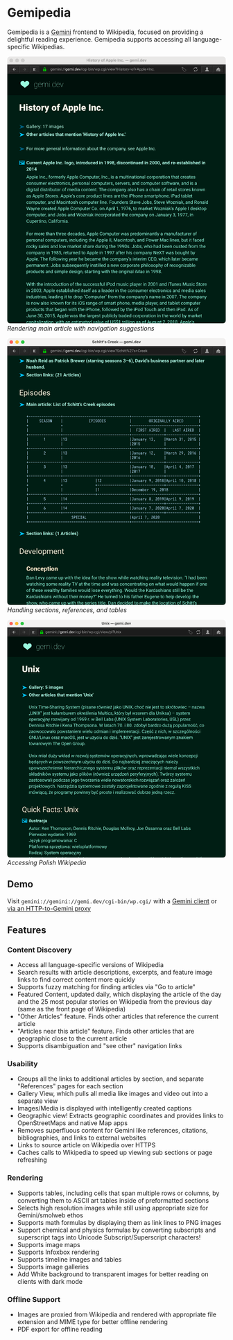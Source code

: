 # Gemipedia
Gemipedia  is a [Gemini](https://en.wikipedia.org/wiki/Gemini_(protocol)) frontend to Wikipedia, focused on providing a delightful reading experience. Gemipedia supports accessing all language-specific Wikipedias.

![Gemipedia in Lagrange](imgs/history-of-apple.png)
*Rendering main article with navigation suggestions*

![tables and sections](imgs/gemipedia-with-tables.png)
*Handling sections, references, and tables*

![tables and sections](imgs/polish-wikipedia.png)
*Accessing Polish Wikipedia*

## Demo 
Visit `gemini://gemini://gemi.dev/cgi-bin/wp.cgi/` with a [Gemini client](https://github.com/kr1sp1n/awesome-gemini) or [via an HTTP-to-Gemini proxy](https://portal.mozz.us/gemini/gemi.dev/cgi-bin/wp.cgi/)

## Features

### Content Discovery
* Access all language-specific versions of Wikipedia
* Search results with article descriptions, excerpts, and feature image links to find correct content more quickly
* Supports fuzzy matching for finding articles via "Go to article"
* Featured Content, updated daily, which displaying the article of the day and the 25 most popular stories on Wikipedia from the previous day (same as the front page of Wikipedia)
* "Other Articles" feature. Finds other articles that reference the current article
* "Articles near this article" feature. Finds other articles that are geographic close to the current article
* Supports disambiguation and "see other" navigation links 

### Usability

* Groups all the links to additional articles by section, and separate "References" pages for each section
* Gallery View, which pulls all media like images and video out into a separate view
* Images/Media is displayed with intelligently created captions
* Geographic view! Extracts geographic coordinates and provides links to OpenStreetMaps and native Map apps
* Removes superfluous content for Gemini like references, citations, bibliographies, and links to external websites
* Links to source article on Wikipedia over HTTPS
* Caches calls to Wikipedia to speed up viewing sub sections or page refreshing

### Rendering 
* Supports tables, including cells that span multiple rows or columns, by converting them to ASCII art tables inside of preformatted sections
* Selects high resolution images while still using appropriate size for Gemini/smolweb ethos
* Supports math formulas by displaying them as link lines to PNG images
* Support chemical and physics formulas by converting subscripts and superscript tags into Unicode Subscript/Superscript characters!
* Supports image maps
* Supports Infoxbox rendering
* Supports timeline images and tables
* Supports image galleries
* Add White background to transparent images for better reading on clients with dark mode

### Offline Support
* Images are proxied from Wikipedia and rendered with appropriate file extension and MIME type for better offline rendering
* PDF export for offline reading
